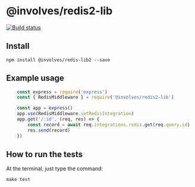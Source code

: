# @involves/redis2-lib

[![Build status](https://badge.buildkite.com/edb6f11956b74d84e6e48b671e5df36688b1c682aaeed0c452.svg)](https://buildkite.com/involves/nodejs-lib-redis2)

## Install
```
npm install @involves/redis-lib2 --save
```

## Example usage

```javascript
    const express = require('express')
    const { RedisMiddleware } = require('@involves/redis2-lib')

    const app = express()
    app.use(RedisMiddleware.setRedisIntegration)
    app.get('/:id', (req, res) => {
        const record = await req.integrations.redis.get(req.query.id)
        res.send(record)
    })
```

## How to run the tests

At the terminal, just type the command:
```
make test
```